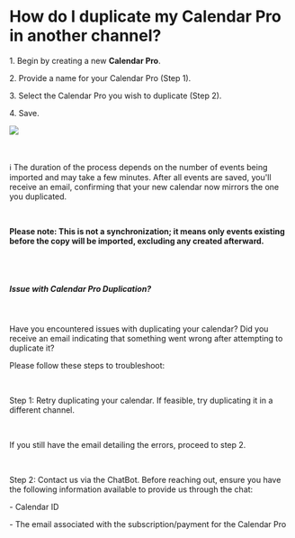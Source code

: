# How do I duplicate my Calendar Pro in another channel?

<p class="no-margin">1. Begin by creating a new <b>Calendar Pro</b>.</p>
<p class="no-margin"></p>
<p class="no-margin">2.	Provide a name for your Calendar Pro (Step 1).</p>
<p class="no-margin"></p>
<p class="no-margin">3. Select the Calendar Pro you wish to duplicate (Step 2).</p>
<p class="no-margin"></p>
<p class="no-margin">4. Save.</p>
<p class="no-margin"></p>
<div class="intercom-container"><img src="/assets/img/teams-pro/calendar-duplication-en.png"></div>
<br><br>

<p class="no-margin">ℹ️ The duration of the process depends on the number of events being imported and may take a few minutes. After all events are saved, you'll receive an email, confirming that your new calendar now mirrors the one you duplicated.</p>
<br>
<p class="no-margin"><b>Please note: This is not a synchronization; it means only events existing before the copy will be imported, excluding any created afterward.</b></p>
<br><br>
<h5>Issue with Calendar Pro Duplication?</h5>
<br>
<p class="no-margin">Have you encountered issues with duplicating your calendar? Did you receive an email indicating that something went wrong after attempting to duplicate it?</p>

<p class="no-margin">Please follow these steps to troubleshoot:</p>
<br>
<p class="no-margin">Step 1: Retry duplicating your calendar. If feasible, try duplicating it in a different channel.</p>
<br>
<p class="no-margin">If you still have the email detailing the errors, proceed to step 2.</p>
<br>
<p class="no-margin">Step 2: Contact us via the ChatBot. Before reaching out, ensure you have the following information available to provide us through the chat:</p>

<p class="no-margin">- Calendar ID</p>
<p class="no-margin">- The email associated with the subscription/payment for the Calendar Pro</p>

<p class="no-margin"></p>

<Intercom />
<Clarity />
<GoogleAnalytics />